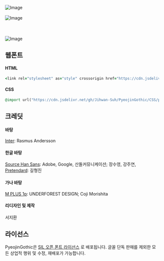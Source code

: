 ![Image](https://github.com/user-attachments/assets/71f76f4c-4236-4705-ab4c-3a674e2bdc01)
<br/>
<br/>
![Image](https://github.com/user-attachments/assets/3a0428f9-b62f-4688-8035-0e9aa050bf13)
<br/>
<br/>
<br/>
<br/>
![Image](https://github.com/user-attachments/assets/05b05a97-84a7-465e-b03e-4715a988716c)

## 웹폰트
#### HTML
```Ruby
<link rel="stylesheet" as="style" crossorigin href="https://cdn.jsdelivr.net/gh/Jihwan-Suh/PyeojinGothic/CSS/pyeojin-font.css"/>
```
#### CSS
```Ruby
@import url("https://cdn.jsdelivr.net/gh/Jihwan-Suh/PyeojinGothic/CSS/pyeojin-font.css");
```

## 크레딧
#### 바탕<br/>
[Inter](https://github.com/rsms/inter): Rasmus Andersson

#### 한글 바탕<br/>
[Source Han Sans](https://github.com/adobe-fonts/source-han-sans): Adobe, Google, 산돌커뮤니케이션; 장수영, 강주연, [Pretendard](https://github.com/orioncactus/pretendard): 길형진

#### 가나 바탕<br/>
[M PLUS 1p](https://github.com/coz-m/MPLUS_FONTS): UNDERFOREST DESIGN; Coji Morishita

#### 리디자인 및 제작<br/>
서지환


## 라이선스
PyeojinGothic은 [SIL 오픈 폰트 라이선스](https://openfontlicense.org/) 로 배포됩니다. 글꼴 단독 판매를 제외한 모든 상업적 행위 및 수정, 재배포가 가능합니다.
